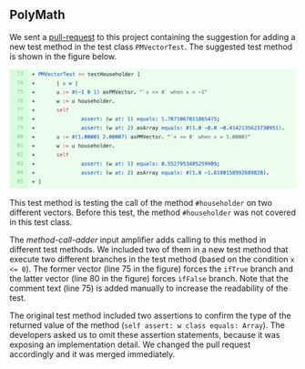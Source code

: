 ## PolyMath

We sent a [pull-request](https://github.com/PolyMathOrg/PolyMath/pull/178) to this project containing the suggestion  for adding a new test method in the test class `PMVectorTest`.
The suggested test method is shown in the figure below. 

![A new test method suggestion sent in a pull-request to the project PolyMath](figures/pr-polymath.png)

This test method is testing the call of the method `#householder` on two different vectors.
Before this test, the method `#householder` was not covered in this test class.

The *method-call-adder* input amplifier adds calling to this method in different test methods.
We included two of them in a new test method that execute two different branches in the test method (based on the condition `x <= 0`).
The former vector (line 75 in the figure) forces the `ifTrue` branch and the latter vector (line 80 in the figure) forces `ifFalse` branch.
Note that the comment text (line 75) is added manually to increase the readability of the test. 

The original test method included two assertions to confirm the type of the returned value of the method (`self assert: w class equals: Array`).
The developers asked us to omit these assertion statements, because it was exposing an implementation detail.
We changed the pull request accordingly and it was merged immediately.
